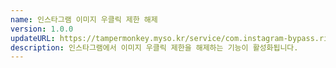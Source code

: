 ```yaml
---
name: 인스타그램 이미지 우클릭 제한 해제
version: 1.0.0
updateURL: https://tampermonkey.myso.kr/service/com.instagram-bypass.rightclick.user.js
description: 인스타그램에서 이미지 우클릭 제한을 해제하는 기능이 활성화됩니다.
---
```

